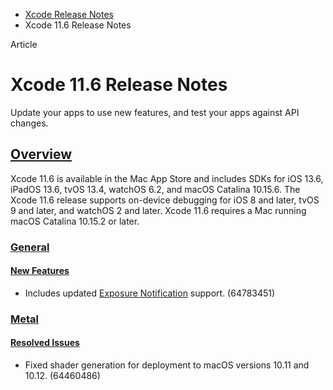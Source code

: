 - [Xcode Release Notes](https://developer.apple.com/documentation/xcode-release-notes)
- Xcode 11.6 Release Notes

Article

# Xcode 11.6 Release Notes

Update your apps to use new features, and test your apps against API changes.

## [Overview](https://developer.apple.com/documentation/xcode-release-notes/xcode-11_6-release-notes#overview)

Xcode 11.6 is available in the Mac App Store and includes SDKs for iOS 13.6, iPadOS 13.6, tvOS 13.4, watchOS 6.2, and macOS Catalina 10.15.6. The Xcode 11.6 release supports on-device debugging for iOS 8 and later, tvOS 9 and later, and watchOS 2 and later. Xcode 11.6 requires a Mac running macOS Catalina 10.15.2 or later.

### [General](https://developer.apple.com/documentation/xcode-release-notes/xcode-11_6-release-notes#General)

#### [New Features](https://developer.apple.com/documentation/xcode-release-notes/xcode-11_6-release-notes#New-Features)

- Includes updated [Exposure Notification](https://developer.apple.com/documentation/ExposureNotification) support. (64783451)

### [Metal](https://developer.apple.com/documentation/xcode-release-notes/xcode-11_6-release-notes#Metal)

#### [Resolved Issues](https://developer.apple.com/documentation/xcode-release-notes/xcode-11_6-release-notes#Resolved-Issues)

- Fixed shader generation for deployment to macOS versions 10.11 and 10.12. (64460486)
